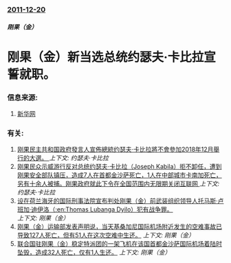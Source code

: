 ### [2011-12-20](/news/2011/12/20/index.md)

##### 刚果（金）
# 刚果（金）新当选总统约瑟夫·卡比拉宣誓就职。




### 信息来源:

1. [新华网](http://news.xinhuanet.com/world/2011-12/20/c_111259891.htm)

### 有关:

1. [刚果民主共和国政府發言人宣佈總統约瑟夫·卡比拉將不會參加2018年12月舉行的大選。 ](/news/2018/08/8/刚果民主共和国政府發言人宣佈總統约瑟夫-卡比拉將不會參加2018年12月舉行的大選.md) _上下文: 约瑟夫·卡比拉_
2. [刚果民众示威游行反对总统约瑟夫·卡比拉（Joseph Kabila）拒不卸任，遭到刚果安全部队镇压，造成7人在首都金沙萨死亡，1人在中部城市卡南加死亡，另有十余人被捕。刚果政府就此下令在全国范围内无限期关闭互联网 ](/news/2017/12/31/刚果民众示威游行反对总统约瑟夫-卡比拉-Joseph-Kabila-拒不卸任-遭到刚果安全部队镇压-造成7人在首都金沙萨.md) _上下文: 约瑟夫·卡比拉_
3. [ 设在荷兰海牙的国际刑事法院宣布判处刚果（金）前武装组织领导人托马斯·卢班加·迪伊洛（:en:Thomas Lubanga Dyilo）犯有战争罪。](/news/2012/03/14/设在荷兰海牙的国际刑事法院宣布判处刚果-金-前武装组织领导人托马斯-卢班加-迪伊洛-en-Thomas-Lubang.md) _上下文: 刚果（金）_
4. [刚果（金）运输部发表声明说，当天基桑加尼国际机场附近发生的空难事故已导致127人死亡，但有51人在这次空难中生还。](/news/2011/07/8/刚果-金-运输部发表声明说-当天基桑加尼国际机场附近发生的空难事故已导致127人死亡-但有51人在这次空难中生还.md) _上下文: 刚果（金）_
5. [ 联合国驻刚果（金）稳定特派团的一架飞机在该国首都金沙萨国际机场着陆时坠毁，造成32人死亡，仅有1人生还。](/news/2011/04/4/联合国驻刚果-金-稳定特派团的一架飞机在该国首都金沙萨国际机场着陆时坠毁-造成32人死亡-仅有1人生还.md) _上下文: 刚果（金）_
